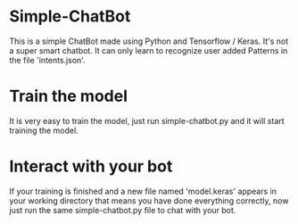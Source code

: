 # Simple-ChatBot

This is a simple ChatBot made using Python and Tensorflow / Keras.
It's not a super smart chatbot. It can only learn to recognize user added Patterns in the file 'intents.json'.

# Train the model
It is very easy to train the model, just run simple-chatbot.py and it will start training the model.

# Interact with your bot
If your training is finished and a new file named 'model.keras' appears in your working directory that means 
you have done everything correctly, now just run the same simple-chatbot.py file to chat with your bot.
